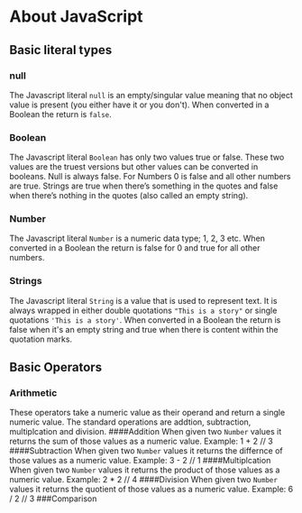 # About JavaScript
## Basic literal types
### null
The Javascript literal `null` is an empty/singular value meaning that no object value is present (you either have it or you don't). When converted in a Boolean the return is `false`.
### Boolean
The Javascript literal `Boolean` has only two values true or false. These two values are the truest versions but other values can be converted in booleans. Null is always false. For Numbers 0 is false and all other numbers are true. Strings are true when there’s something in the quotes and false when there’s nothing in the quotes (also called an empty string).
### Number
The Javascript literal `Number` is a numeric data type; 1, 2, 3 etc. When converted in a Boolean the return is false for 0 and true for all other numbers.
### Strings
The Javascript literal `String` is a value that is used to represent text. It is always wrapped in either double quotations `"This is a story"` or single quotations `'This is a story'`. When converted in a Boolean the return is false when it's an empty string and true when there is content within the quotation marks.
## Basic Operators
### Arithmetic
These operators take a numeric value as their operand and return a single numeric value. The standard operations are addtion, subtraction, multiplcation and division.
####Addition
When given two `Number` values it returns the sum of those values as a numeric value. Example: 1 + 2 // 3
####Subtraction
When given two `Number` values it returns the differnce of those values as a numeric value. Example: 3 - 2 // 1
####Multiplcation
When given two `Number` values it returns the product of those values as a numeric value. Example: 2 * 2 // 4
####Division
When given two `Number` values it returns the quotient of those values as a numeric value. Example: 6 / 2 // 3
###Comparison
